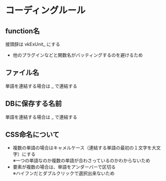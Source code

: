 # コーディングルール

## function名

接頭辞は vkExUnit_ にする

- 他のプラグインなどと関数名がバッティングするのを避けるため

## ファイル名

単語を連結する場合は _ で連結する

## DBに保存する名前

単語を連結する場合は _ で連結する

## CSS命名について

- 複数の単語の場合はキャメルケース（連結する単語の最初の１文字を大文字）にする  
※一つの単語なのか複数の単語が合わさっているのかわからないため
- 要素が複数の場合は、単語をアンダーバーで区切る  
※ハイフンだとダブルクリックで選択出来ないため
